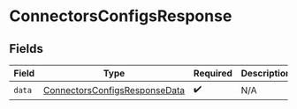 # ConnectorsConfigsResponse


## Fields

| Field                                                                                 | Type                                                                                  | Required                                                                              | Description                                                                           |
| ------------------------------------------------------------------------------------- | ------------------------------------------------------------------------------------- | ------------------------------------------------------------------------------------- | ------------------------------------------------------------------------------------- |
| `data`                                                                                | [ConnectorsConfigsResponseData](../../models/shared/connectorsconfigsresponsedata.md) | :heavy_check_mark:                                                                    | N/A                                                                                   |
